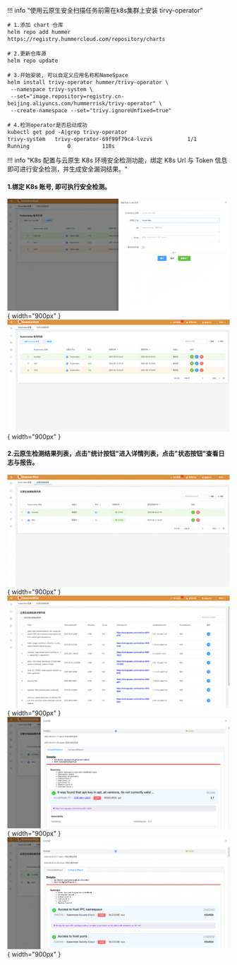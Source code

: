 !!! info "使用云原生安全扫描任务前需在k8s集群上安装 tirvy-operator"

```shell
# 1.添加 chart 仓库
helm repo add hummer https://registry.hummercloud.com/repository/charts

# 2.更新仓库源
helm repo update

# 3.开始安装, 可以自定义应用名称和NameSpace
helm install trivy-operator hummer/trivy-operator \
 --namespace trivy-system \
 --set="image.repository=registry.cn-beijing.aliyuncs.com/hummerrisk/trivy-operator" \
 --create-namespace --set="trivy.ignoreUnfixed=true"

# 4.检测operator是否启动成功
kubectl get pod -A|grep trivy-operator
trivy-system   trivy-operator-69f99f79c4-lvzvs           1/1     Running            0          118s
```


!!! info "K8s 配置与云原生 K8s 环境安全检测功能，绑定 K8s Url 与 Token 信息即可进行安全检测，并生成安全漏洞结果。"

#### 1.绑定 K8s 账号, 即可执行安全检测。

![K8s](../img/user/k8s1.png){ width="900px" }
![K8s](../img/user/k8s2.png){ width="900px" }

#### 2.云原生检测结果列表，点击"统计按钮"进入详情列表，点击"状态按钮"查看日志与报告。

![K8s](../img/user/k8s3.png){ width="900px" }
![K8s](../img/user/k8s4.png){ width="900px" }
![K8s](../img/user/k8s5.png){ width="900px" }
![K8s](../img/user/k8s6.png){ width="900px" }
